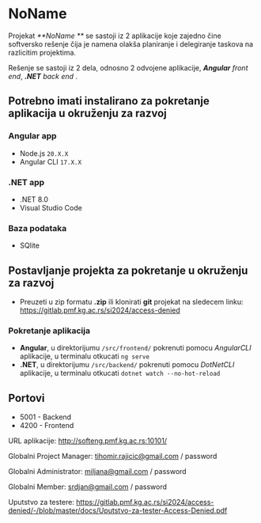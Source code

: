 # NoName  

Projekat _**NoName  **_ se sastoji iz 2 aplikacije koje zajedno čine softversko rešenje čija je namena olakša planiranje i delegiranje taskova na razlicitim projektima.

Rešenje se sastoji iz 2 dela, odnosno 2 odvojene aplikacije, _**Angular** front end_, _**.NET** back end_ .


## Potrebno imati instalirano za pokretanje aplikacija u okruženju za razvoj

### Angular app

- Node.js `20.X.X`
- Angular CLI `17.X.X`

### .NET app

- .NET 8.0
- Visual Studio Code

### Baza podataka

- SQlite


## Postavljanje projekta za pokretanje u okruženju za razvoj

- Preuzeti u zip formatu **.zip** ili klonirati **git** projekat na sledecem linku: https://gitlab.pmf.kg.ac.rs/si2024/access-denied

### Pokretanje aplikacija

- **Angular**, u direktorijumu `/src/frontend/` pokrenuti pomocu _AngularCLI_ aplikacije, u terminalu otkucati `ng serve`
- **.NET**, u direktorijumu `/src/backend/` pokrenuti pomocu _DotNetCLI_ aplikacije, u terminalu otkucati `dotnet watch --no-hot-reload`



## Portovi
- 5001 - Backend
- 4200 - Frontend

URL aplikacije:
http://softeng.pmf.kg.ac.rs:10101/

Globalni Project Manager:
tihomir.rajicic@gmail.com / password

Globalni Administrator:
miljana@gmail.com / password

Globalni Member:
srdjan@gmail.com / password

Uputstvo za testere:
https://gitlab.pmf.kg.ac.rs/si2024/access-denied/-/blob/master/docs/Uputstvo-za-tester-Access-Denied.pdf